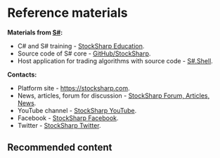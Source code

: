 # Reference materials

**Materials from [S\#](StockSharpAbout.md):**

- C\# and S\# training \- [StockSharp Education](https://stocksharp.com/edu/). 
- Source code of S\# core \- [GitHub\/StockSharp](https://github.com/StockSharp/StockSharp). 
- Host application for trading algorithms with source code \- [S\#.Shell](https://stocksharp.com/products/shell/). 

**Contacts:**

- Platform site \- [https:\/\/stocksharp.com](https://stocksharp.com/). 
- News, articles, forum for discussion \- [StockSharp Forum, Articles, News](https://stocksharp.com/community/). 
- YouTube channel \- [StockSharp YouTube](https://youtube.com/user/StockSharp/). 
- Facebook \- [StockSharp Facebook](https://facebook.com/stocksharp). 
- Twitter \- [StockSharp Twitter](https://twitter.com/stocksharp). 

## Recommended content

